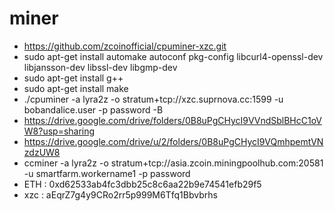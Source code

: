 # miner
  - https://github.com/zcoinofficial/cpuminer-xzc.git
  - sudo apt-get install automake autoconf pkg-config libcurl4-openssl-dev libjansson-dev libssl-dev libgmp-dev
  - sudo apt-get install g++
  - sudo apt-get install make
  - ./cpuminer -a lyra2z -o stratum+tcp://xzc.suprnova.cc:1599 -u bobandalice.user -p password -B
  - https://drive.google.com/drive/folders/0B8uPgCHycI9VVndSblBHcC1oVW8?usp=sharing
  - https://drive.google.com/drive/u/2/folders/0B8uPgCHycI9VQmhpemtVNzdzUW8
  - ccminer -a lyra2z -o stratum+tcp://asia.zcoin.miningpoolhub.com:20581 -u smartfarm.workername1 -p password
  - ETH : 0xd62533ab4fc3dbb25c8c6aa22b9e74541efb29f5
  - xzc : aEqrZ7g4y9CRo2rr5p999M6Tfq1Bbvbrhs
